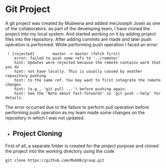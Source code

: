 # Git Project

A git project was created by Mubeena and added me(Joseph Jose) as one of the collaborators. as part of the developing team, I have cloned the project into my local system. And started working on it by adding project files into the repository. After adding commits are made and later push operation is performed. While performing push operation I faced an error:

```
 ! [rejected]        master -> master (fetch first)
    error: failed to push some refs to '../remote/'
    hint: Updates were rejected because the remote contains work that you do
    hint: not have locally. This is usually caused by another repository pushing
    hint: to the same ref. You may want to first integrate the remote changes
    hint: (e.g., 'git pull ...') before pushing again.
    hint: See the 'Note about fast-forwards' in 'git push --help' for details.
```

The error occurred due to the failure to perform pull operation before performing push operation as my team made some changes on the repository in which I was not updated.

* ## Project Cloning

First of all, a separate folder is created for the project purpose and cloned the project into the working directory using the code 

```
git clone https://github.com/Mub96/group.git
```

[gitclone]: http://bugtestpoc.000webhostapp.com/assignment/gitproj.PNG
